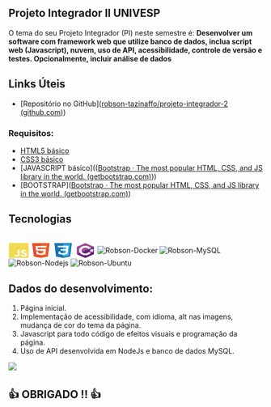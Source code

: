 ## Projeto Integrador II UNIVESP

O tema do seu Projeto Integrador (PI) neste semestre é: **Desenvolver um software com framework web que utilize banco de dados, inclua script web (Javascript), nuvem, uso de API, acessibilidade, controle de versão e testes. Opcionalmente, incluir análise de dados**

## Links Úteis

- [Repositório no GitHub]([robson-tazinaffo/projeto-integrador-2 (github.com)](https://github.com/robson-tazinaffo/projeto-integrador-2)) 

### Requisitos:

* [HTML5 básico](https://www.w3schools.com/html/)
* [CSS3 básico](https://developer.mozilla.org/pt-BR/docs/Web/CSS)
* [JAVASCRIPT básico](([Bootstrap · The most popular HTML, CSS, and JS library in the world. (getbootstrap.com)](https://getbootstrap.com/)))
* [BOOTSTRAP]([Bootstrap · The most popular HTML, CSS, and JS library in the world. (getbootstrap.com)](https://getbootstrap.com/))

## Tecnologias

<div style="display: inline_block"><br>
  <img align="center" alt="Robson-Js" height="30" width="40" src="https://raw.githubusercontent.com/devicons/devicon/master/icons/javascript/javascript-plain.svg">
  <img align="center" alt="Robson-HTML" height="30" width="40" src="https://raw.githubusercontent.com/devicons/devicon/master/icons/html5/html5-original.svg">
  <img align="center" alt="Robson-CSS" height="30" width="40" src="https://raw.githubusercontent.com/devicons/devicon/master/icons/css3/css3-original.svg">
  <img align="center" alt="Robson-Python" height="30" width="40" src="https://raw.githubusercontent.com/devicons/devicon/master/icons/csharp/csharp-original.svg">
  <img align="center" alt="Robson-Docker" height="30" width="40" src="https://cdn.jsdelivr.net/gh/devicons/devicon/icons/docker/docker-original-wordmark.svg" />
  <img align="center" alt="Robson-MySQL" height="60" width="50" src="https://cdn.jsdelivr.net/gh/devicons/devicon/icons/mysql/mysql-original-wordmark.svg" />
  <img align="center" alt="Robson-Nodejs" height="60" width="50" src="https://cdn.jsdelivr.net/gh/devicons/devicon/icons/nodejs/nodejs-original-wordmark.svg" />
  <img align="center" alt="Robson-Ubuntu" height="50" width="40" src="https://cdn.jsdelivr.net/gh/devicons/devicon/icons/ubuntu/ubuntu-plain-wordmark.svg" />

## Dados do desenvolvimento:

1. Página inicial.
2. Implementação de acessibilidade, com idioma, alt nas imagens, mudança de cor do tema da página.
3. Javascript para todo código de efeitos visuais e programação da página.
4. Uso de API desenvolvida em NodeJs e banco de dados MySQL.

![](https://github.com/robson-tazinaffo/projeto-integrador-2/tree/main/assets/img/image-readme.png)



## 👍 OBRIGADO !! 👍

